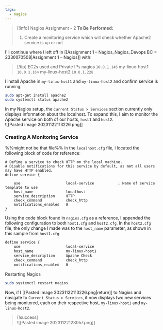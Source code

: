 ```yaml
---
tags:
  - nagios
---
```



> [!info] Nagios Assignment - 2
> **To Be Performed:** 
> 1. Create a monitoring service which will check whether Apache2 service is up or not


I'll continue where I left off in [[Assignment 1 – Nagios_Nagios_Devops BC = 2330070508|Assignment 1 – Nagios]]
with:
> [!tip] EC2s used and Private IPs
> nagios `10.0.1.146`
> my-linux-host1 `10.0.1.164`
> my-linux-host2 `10.0.1.228`
> 


I install Apache in `my-linux-host1` and `my-linux-host2` and confirm service is running
```bash
sudo apt-get install apache2
sudo systemctl status apache2
```

In my Nagios setup, the `Current Status > Services` section currently only displays information about the localhost. To expand this, I aim to monitor the Apache service on both of our hosts, `host1` and `host2`.
<br>![[Pasted image 20231122113226.png]]


### Creating A Monitoring Service
%%might not be that file%%
In the `localhost.cfg` file, I located the following block of code for reference:
```
# Define a service to check HTTP on the local machine.
# Disable notifications for this service by default, as not all users may have HTTP enabled.
define service {

    use                     local-service           ; Name of service template to use
    host_name               localhost
    service_description     HTTP
    check_command           check_http
    notifications_enabled   0
}
```


Using the code block found in `nagios.cfg` as a reference, I appended the following configuration to both `host1.cfg` and `host2.cfg`. In the `host2.cfg` file, the only change I made was to the `host_name` parameter, as shown in this sample from `host1.cfg`:
```bash
define service {
    use                     local-service
    host_name               my-linux-host1
    service_description     Apache Check
    check_command           check_http
    notifications_enabled   0
```

Restarting Nagios
```bash
sudo systemctl restart nagios
```


Now, if I [[Pasted image 20231122113226.png|return]] to Nagios and navigate to `Current Status > Services`, it now displays two new services being monitored, each on their respective host, `my-linux-host1` and `my-linux-host2`.

> [!success]
> <br>![[Pasted image 20231122123057.png]]